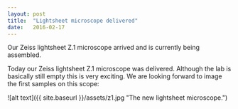 ```yaml
---
layout: post
title:  "Lightsheet microscope delivered"
date:   2016-02-17    
---
```


Our Zeiss lightsheet Z.1 microscope arrived and is currently being assembled.

Today our Zeiss lightsheet Z.1 microscope was delivered. Although the lab is basically still empty this is very exciting. We are looking forward to image the first samples on this scope:

![alt text]({{ site.baseurl }}/assets/z1.jpg "The new lightsheet microscope.")
